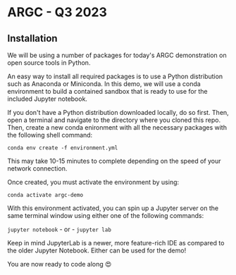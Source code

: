 # ARGC - Q3 2023

## Installation
We will be using a number of packages for today's ARGC demonstration on open source tools in Python.

An easy way to install all required packages is to use a Python distribution such as Anaconda or Miniconda. In this demo, we will use a conda environment to build a contained sandbox that is ready to use for the included Jupyter notebook.

If you don't have a Python distribution downloaded locally, do so first. Then, open a terminal and navigate to the directory where you cloned this repo. Then, create a new conda enironment with all the necessary packages with the following shell command:

`conda env create -f environment.yml`

This may take 10-15 minutes to complete depending on the speed of your network connection.

Once created, you must activate the environment by using:

`conda activate argc-demo`

With this environment activated, you can spin up a Jupyter server on the same terminal window using either one of the following commands:

`jupyter notebook` - or - `jupyter lab`

Keep in mind JupyterLab is a newer, more feature-rich IDE as compared to the older Jupyter Notebook. Either can be used for the demo!

You are now ready to code along 😍
